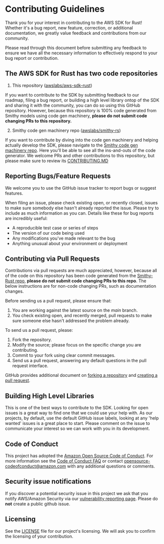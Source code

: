 # Contributing Guidelines

Thank you for your interest in contributing to the AWS SDK for Rust! Whether it's a bug report, new feature, correction, or additional
documentation, we greatly value feedback and contributions from our community.

Please read through this document before submitting any feedback to ensure we have all the necessary
information to effectively respond to your bug report or contribution.

## The AWS SDK for Rust has two code repositories

1) This repository ([awslabs/aws-sdk-rust](https://github.com/awslabs/aws-sdk-rust)) 

If you want to contribute to the SDK by submitting feedback to our roadmap, filing a bug report, or building a high level library ontop of the SDK and sharing it with the community, you can do so using this GitHub repository. However, because this repository is 100% code generated from Smithy models using code gen machinery, **please do not submit code changing PRs to this repository.**

2) Smithy code gen machinery repo ([awslabs/smithy-rs](https://github.com/awslabs/smithy-rs))

If you want to contribute by diving into the code gen machinery and helping actually develop the SDK, please navigate to the [Smithy code gen machinery repo](https://github.com/awslabs/smithy-rs).  Here you'll be able to see all the ins-and-outs of the code generator. We welcome PRs and other contributions to this repository, but please make sure to review its [CONTRIBUTING.MD](https://github.com/awslabs/smithy-rs/blob/main/CONTRIBUTING.md)

## Reporting Bugs/Feature Requests

We welcome you to use the GitHub issue tracker to report bugs or suggest features.

When filing an issue, please check existing open, or recently closed, issues to make sure somebody else hasn't already
reported the issue. Please try to include as much information as you can. Details like these for bug reports are incredibly useful:

* A reproducible test case or series of steps
* The version of our code being used
* Any modifications you've made relevant to the bug
* Anything unusual about your environment or deployment


## Contributing via Pull Requests
Contributions via pull requests are much appreciated, however, because all of the code on this repository has been code generated from the [Smithy-Rust repo](https://github.com/awslabs/smithy-rs), **please do not submit code changing PRs to this repo**. The below instructions are for non-code changing PRs, such as documentation changes.

Before sending us a pull request, please ensure that:

1. You are working against the latest source on the *main* branch.
2. You check existing open, and recently merged, pull requests to make sure someone else hasn't addressed the problem already.

To send us a pull request, please:

1. Fork the repository.
2. Modify the source; please focus on the specific change you are contributing.
4. Commit to your fork using clear commit messages.
5. Send us a pull request, answering any default questions in the pull request interface.

GitHub provides additional document on [forking a repository](https://help.github.com/articles/fork-a-repo/) and
[creating a pull request](https://help.github.com/articles/creating-a-pull-request/).


## Building High Level Libraries

This is one of the best ways to contribute to the SDK. Looking for open issues is a great way to find one that we could use your help with. As our projects, by default, use the default GitHub issue labels, looking at any 'help wanted' issues is a great place to start. Please comment on the issue to communicate your interest so we can work with you in its development.


## Code of Conduct
This project has adopted the [Amazon Open Source Code of Conduct](https://aws.github.io/code-of-conduct).
For more information see the [Code of Conduct FAQ](https://aws.github.io/code-of-conduct-faq) or contact
opensource-codeofconduct@amazon.com with any additional questions or comments.


## Security issue notifications
If you discover a potential security issue in this project we ask that you notify AWS/Amazon Security via our [vulnerability reporting page](http://aws.amazon.com/security/vulnerability-reporting/). Please do **not** create a public github issue.


## Licensing

See the [LICENSE](LICENSE) file for our project's licensing. We will ask you to confirm the licensing of your contribution.
